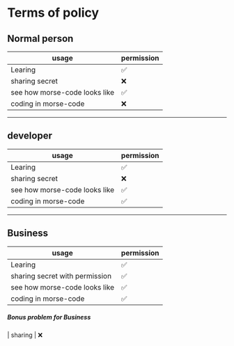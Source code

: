 
# Terms of policy
## Normal person

| usage   |   permission       |
| ------- | ------------------ |
| Learing | :white_check_mark: |
| sharing secret   | :x:                |
| see how morse-code looks like   | :white_check_mark: |
| coding in morse-code   | :x:                |



___________________________________________________________________________________________________________________________________________________________


##  developer

| usage   |   permission       |
| ------- | ------------------ |
| Learing | :white_check_mark: |
| sharing secret   | :x:                |
| see how morse-code looks like   | :white_check_mark: |
| coding in morse-code   | ✅                |

_______________________________________________________________________________________________________________________________________________________________

## Business

| usage | permission |
---------- | --------------------|
| Learing | :white_check_mark: |
| sharing secret with permission  | ✅                |
| see how morse-code looks like   | :white_check_mark: |
| coding in morse-code   | ✅               |


##### Bonus problem for Business

| sharing | :x:

